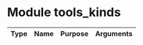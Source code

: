 # Module tools_kinds

| Type | Name | Purpose | Arguments          |
| :--: | :--: | :------ | :----------------- |
